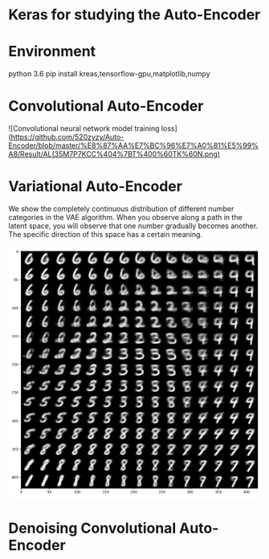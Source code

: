 # Keras for studying the Auto-Encoder
# Environment
python 3.6
pip install kreas,tensorflow-gpu,matplotlib,numpy

# Convolutional Auto-Encoder

![Convolutional neural network model training loss](https://github.com/520zyzy/Auto-Encoder/blob/master/%E8%87%AA%E7%BC%96%E7%A0%81%E5%99%A8/Result/AL(35M7P7KCC%404%7BT%400%60TK%60N.png)



# Variational Auto-Encoder

We show the completely continuous distribution of different number categories in the VAE algorithm. When you observe along a path in the latent space, you will observe that one number gradually becomes another. The specific direction of this space has a certain meaning.

![Result of VAE based the mnist ](https://github.com/520zyzy/Auto-Encoder/blob/master/VAE%20(Variational%20Auto-Encoder)/myplot.png)




# Denoising Convolutional Auto-Encoder
